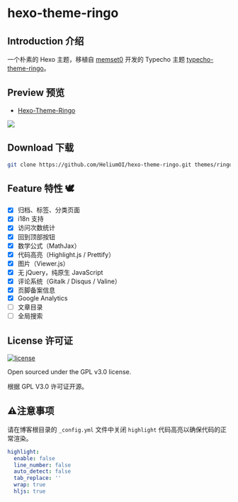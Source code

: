 # hexo-theme-ringo

## Introduction 介绍

一个朴素的 Hexo 主题，移植自 [memset0](https://github.com/memset0) 开发的 Typecho 主题 [typecho-theme-ringo](https://github.com/memset0/typecho-theme-ringo)。

## Preview 预览

- [Hexo-Theme-Ringo](https://ringo.sophonci117.me/)

![](https://cdn.jsdelivr.net/gh/HeliumOI/imghost@latest/ringo-demo.png)

## Download 下载

```bash
git clone https://github.com/HeliumOI/hexo-theme-ringo.git themes/ringo
```

## Feature 特性 🕊️

- [x] 归档、标签、分类页面
- [x] i18n 支持
- [x] 访问次数统计
- [x] 回到顶部按钮
- [x] 数学公式（MathJax）
- [x] 代码高亮（Highlight.js / Prettify）
- [x] 图片（Viewer.js）
- [x] 无 jQuery，纯原生 JavaScript
- [x] 评论系统（Gitalk / Disqus / Valine）
- [x] 页脚备案信息
- [x] Google Analytics
- [ ] 文章目录
- [ ] 全局搜索

## License 许可证

[![license](https://img.shields.io/github/license/HeliumOI/hexo-theme-ringo.svg?style=flat-square)](https://github.com/HeliumOI/hexo-theme-ringo/blob/master/LICENSE)

Open sourced under the GPL v3.0 license.

根据 GPL V3.0 许可证开源。

## ⚠️注意事项

请在博客根目录的 `_config.yml` 文件中关闭 `highlight` 代码高亮以确保代码的正常渲染。

```yaml
highlight:
  enable: false
  line_number: false
  auto_detect: false
  tab_replace: ''
  wrap: true
  hljs: true
```